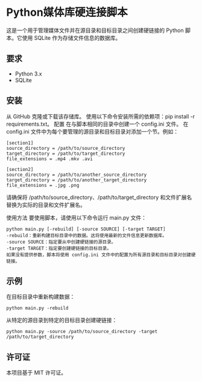 # Python媒体库硬连接脚本
这是一个用于管理媒体文件并在源目录和目标目录之间创建硬链接的 Python 脚本。它使用 SQLite 作为存储文件信息的数据库。

## 要求
- Python 3.x
- SQLite
## 安装
从 GitHub 克隆或下载该存储库。
使用以下命令安装所需的依赖项：pip install -r requirements.txt。
配置
在与脚本相同的目录中创建一个 config.ini 文件。
在 config.ini 文件中为每个要管理的源目录和目标目录对添加一个节。例如：
``````
[section1]
source_directory = /path/to/source_directory
target_directory = /path/to/target_directory
file_extensions = .mp4 .mkv .avi

[section2]
source_directory = /path/to/another_source_directory
target_directory = /path/to/another_target_directory
file_extensions = .jpg .png
``````
请确保将 /path/to/source_directory、/path/to/target_directory 和文件扩展名替换为实际的目录和文件扩展名。

使用方法
要使用脚本，请使用以下命令运行 main.py 文件：
``````
python main.py [-rebuild] [-source SOURCE] [-target TARGET]
-rebuild：重新构建目标目录中的数据。这将使用最新的文件信息更新数据库。
-source SOURCE：指定要从中创建硬链接的源目录。
-target TARGET：指定要创建硬链接的目标目录。
如果没有提供参数，脚本将使用 config.ini 文件中的配置为所有源目录和目标目录对创建硬链接。
``````
## 示例
在目标目录中重新构建数据：

``````
python main.py -rebuild
``````
从特定的源目录到特定的目标目录创建硬链接：

``````
python main.py -source /path/to/source_directory -target /path/to/target_directory
``````

## 许可证
本项目基于 MIT 许可证。
